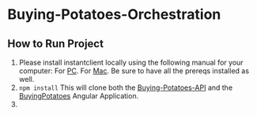 # Buying-Potatoes-Orchestration
## How to Run Project
1. Please install instantclient locally using the following manual for your computer: For [PC](https://github.com/oracle/node-oracledb/blob/master/INSTALL.md#instwin). For [Mac](https://github.com/oracle/node-oracledb/blob/master/INSTALL.md#instosx). Be sure to have all the prereqs installed as well.
2. ```npm install```
This will clone both the [Buying-Potatoes-API](https://github.com/sehgalv/Buying-Potatoes-API.git) and the [BuyingPotatoes](https://github.com/parrycj/BuyingPotatoes.git) Angular Application.
3. 
